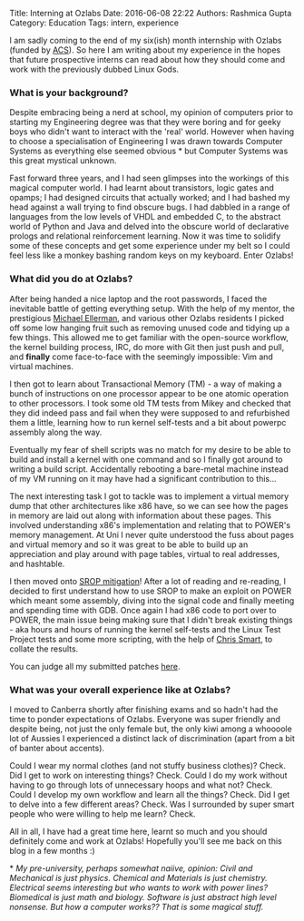 Title: Interning at Ozlabs
Date: 2016-06-08 22:22
Authors: Rashmica Gupta
Category: Education
Tags: intern, experience
 
I am sadly coming to the end of my six(ish) month internship with Ozlabs (funded by [ACS](https://www.acs.org.au)). So here I am writing about my experience in the hopes that future prospective interns can read about how they should come and work with the previously dubbed Linux Gods.

### What is your background?
Despite embracing being a nerd at school, my opinion of computers prior to starting my Engineering degree was that they were boring and for geeky boys who didn't want to interact with the 'real' world. However when having to choose a specialisation of Engineering I was drawn towards Computer Systems as everything else seemed obvious \* but Computer Systems was this great mystical unknown. 

Fast forward three years, and I had seen glimpses into the workings of this magical computer world. I had learnt about transistors, logic gates and opamps; I had designed circuits that actually worked; and I had bashed my head against a wall trying to find obscure bugs. I had dabbled in a range of languages from the low levels of VHDL and embedded C, to the abstract world of Python and Java and delved into the obscure world of declarative prologs and relational reinforcement learning. Now it was time to solidify some of these concepts and get some experience under my belt so I could feel less like a monkey bashing random keys on my keyboard. Enter Ozlabs!


### What did you do at Ozlabs?
After being handed a nice laptop and the root passwords, I faced the inevitable battle of getting everything setup. With the help of my mentor, the prestigious [Michael Ellerman](http://mpe.github.io/), and various other Ozlabs residents I picked off some low hanging fruit such as removing unused code and tidying up a few things. This allowed me to get familiar with the open-source workflow, the kernel building process, IRC, do more with Git then just push and pull, and __finally__ come face-to-face with the seemingly impossible: Vim and virtual machines.

I then got to learn about Transactional Memory (TM) - a way of making a bunch of instructions on one processor appear to be one atomic operation to other processors. I took some old TM tests from Mikey and checked that they did indeed pass and fail when they were supposed to and refurbished them a little, learning how to run kernel self-tests and a bit about powerpc assembly along the way.

Eventually my fear of shell scripts was no match for my desire to be able to build and install a kernel with one command and so I finally got around to writing a build script. Accidentally rebooting a bare-metal machine instead of my VM running on it may have had a significant contribution to this...

The next interesting task I got to tackle was to implement a virtual memory dump that other architectures like x86 have, so we can see how the pages in memory are laid out along with information about these pages. This involved understanding x86's implementation and relating that to POWER's memory management. At Uni I never quite understood the fuss about pages and virtual memory and so it was great to be able to build up an appreciation and play around with page tables, virtual to real addresses, and hashtable.

I then moved onto [SROP mitigation](https://sthbrx.github.io/blog/2016/05/13/srop-mitigation/)! After a lot of reading and re-reading, I decided to first understand how to use SROP to make an exploit on POWER which meant some assembly, diving into the signal code and finally meeting and spending time with GDB.  Once again I had x86 code to port over to POWER, the main issue being making sure that I didn't break existing things - aka hours and hours of running the kernel self-tests and the Linux Test Project tests and some more scripting, with the help of [Chris Smart](http://blog.christophersmart.com/), to collate the results.

You can judge all my submitted patches [here](https://patchwork.ozlabs.org/project/linuxppc-dev/list/?submitter=67695&state=*).

### What was your overall experience like at Ozlabs?
I moved to Canberra shortly after finishing exams and so hadn't had the time to ponder expectations of Ozlabs. Everyone was super friendly and despite being, not just the only female but, the only kiwi among a whoooole lot of Aussies I experienced a distinct lack of discrimination (apart from a bit of banter about accents).

Could I wear my normal clothes (and not stuffy business clothes)? Check. Did I get to work on interesting things? Check. Could I do my work without having to go through lots of unnecessary hoops and what not? Check. Could I develop my own workflow and learn all the things? Check. Did I get to delve into a few different areas? Check. Was I surrounded by super smart people who were willing to help me learn? Check. 

All in all, I have had a great time here, learnt so much and you should definitely come and work at Ozlabs! Hopefully you'll see me back on this blog in a few months :)



\* *My pre-university, perhaps somewhat naiive, opinion: Civil and Mechanical is just physics. Chemical and Materials is just chemistry. Electrical seems interesting but who wants to work with power lines? Biomedical is just math and biology. Software is just abstract high level nonsense. But how a computer works?? That is some magical stuff.*

 
